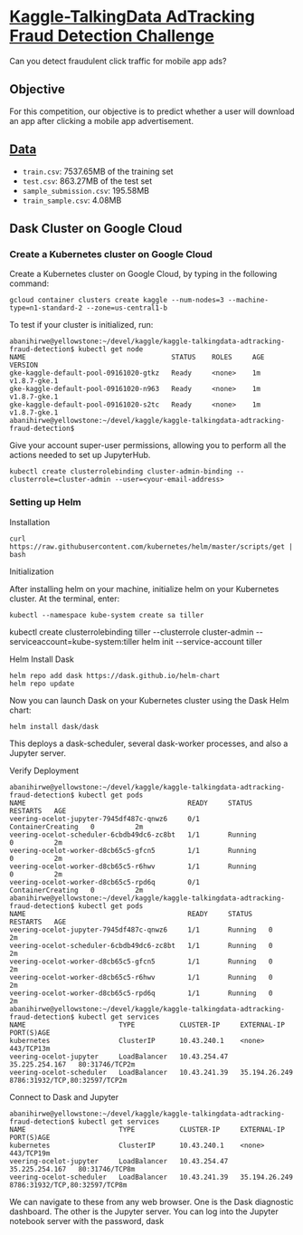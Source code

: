 # [Kaggle-TalkingData AdTracking Fraud Detection Challenge](https://www.kaggle.com/c/talkingdata-adtracking-fraud-detection#description)
Can you detect fraudulent click traffic for mobile app ads?

## Objective

For this competition, our objective is to predict whether a user will download an app after clicking a mobile 
app advertisement.

## [Data](https://www.kaggle.com/c/talkingdata-adtracking-fraud-detection/data)

- `train.csv`:                      7537.65MB of the training set
- `test.csv`:                       863.27MB of the test set
- `sample_submission.csv`:         195.58MB
- `train_sample.csv`:               4.08MB


## Dask Cluster on Google Cloud

### Create a Kubernetes cluster on Google Cloud

Create a Kubernetes cluster on Google Cloud, by typing in the following command:

    gcloud container clusters create kaggle --num-nodes=3 --machine-type=n1-standard-2 --zone=us-central1-b

To test if your cluster is initialized, run:

    abanihirwe@yellowstone:~/devel/kaggle/kaggle-talkingdata-adtracking-fraud-detection$ kubectl get node
    NAME                                    STATUS    ROLES     AGE       VERSION
    gke-kaggle-default-pool-09161020-gtkz   Ready     <none>    1m        v1.8.7-gke.1
    gke-kaggle-default-pool-09161020-n963   Ready     <none>    1m        v1.8.7-gke.1
    gke-kaggle-default-pool-09161020-s2tc   Ready     <none>    1m        v1.8.7-gke.1
    abanihirwe@yellowstone:~/devel/kaggle/kaggle-talkingdata-adtracking-fraud-detection$

Give your account super-user permissions, allowing you to perform all the actions needed to set up JupyterHub.

    kubectl create clusterrolebinding cluster-admin-binding --clusterrole=cluster-admin --user=<your-email-address>


### Setting up Helm

 Installation

    curl https://raw.githubusercontent.com/kubernetes/helm/master/scripts/get | bash

Initialization

After installing helm on your machine, initialize helm on your Kubernetes cluster. At the terminal, enter:

    kubectl --namespace kube-system create sa tiller
kubectl create clusterrolebinding tiller --clusterrole cluster-admin --serviceaccount=kube-system:tiller
helm init --service-account tiller

Helm Install Dask

    helm repo add dask https://dask.github.io/helm-chart
    helm repo update

Now you can launch Dask on your Kubernetes cluster using the Dask Helm chart:

    helm install dask/dask

This deploys a dask-scheduler, several dask-worker processes, and also a Jupyter server.

Verify Deployment

    abanihirwe@yellowstone:~/devel/kaggle/kaggle-talkingdata-adtracking-fraud-detection$ kubectl get pods
    NAME                                        READY     STATUS              RESTARTS   AGE
    veering-ocelot-jupyter-7945df487c-qnwz6     0/1       ContainerCreating   0          2m
    veering-ocelot-scheduler-6cbdb49dc6-zc8bt   1/1       Running             0          2m
    veering-ocelot-worker-d8cb65c5-gfcn5        1/1       Running             0          2m
    veering-ocelot-worker-d8cb65c5-r6hwv        1/1       Running             0          2m
    veering-ocelot-worker-d8cb65c5-rpd6q        0/1       ContainerCreating   0          2m
    abanihirwe@yellowstone:~/devel/kaggle/kaggle-talkingdata-adtracking-fraud-detection$ kubectl get pods
    NAME                                        READY     STATUS    RESTARTS   AGE
    veering-ocelot-jupyter-7945df487c-qnwz6     1/1       Running   0          2m
    veering-ocelot-scheduler-6cbdb49dc6-zc8bt   1/1       Running   0          2m
    veering-ocelot-worker-d8cb65c5-gfcn5        1/1       Running   0          2m
    veering-ocelot-worker-d8cb65c5-r6hwv        1/1       Running   0          2m
    veering-ocelot-worker-d8cb65c5-rpd6q        1/1       Running   0          2m
    abanihirwe@yellowstone:~/devel/kaggle/kaggle-talkingdata-adtracking-fraud-detection$ kubectl get services
    NAME                       TYPE           CLUSTER-IP     EXTERNAL-IP      PORT(S)AGE
    kubernetes                 ClusterIP      10.43.240.1    <none>           443/TCP13m
    veering-ocelot-jupyter     LoadBalancer   10.43.254.47   35.225.254.167   80:31746/TCP2m
    veering-ocelot-scheduler   LoadBalancer   10.43.241.39   35.194.26.249    8786:31932/TCP,80:32597/TCP2m

Connect to Dask and Jupyter

    abanihirwe@yellowstone:~/devel/kaggle/kaggle-talkingdata-adtracking-fraud-detection$ kubectl get services
    NAME                       TYPE           CLUSTER-IP     EXTERNAL-IP      PORT(S)AGE
    kubernetes                 ClusterIP      10.43.240.1    <none>           443/TCP19m
    veering-ocelot-jupyter     LoadBalancer   10.43.254.47   35.225.254.167   80:31746/TCP8m
    veering-ocelot-scheduler   LoadBalancer   10.43.241.39   35.194.26.249    8786:31932/TCP,80:32597/TCP8m

We can navigate to these from any web browser. One is the Dask diagnostic dashboard. The other is the Jupyter server. You can log into the Jupyter notebook server with the password, dask